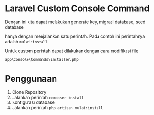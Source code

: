 # Laravel Custom Console Command

Dengan ini kita dapat melakukan generate key, migrasi database, seed database

hanya dengan menjalankan satu perintah. Pada contoh ini perintahnya adalah `mulai:install`

Untuk custom perintah dapat dilakukan dengan cara modifikasi file

`app\Console\Commands\installer.php`

# Penggunaan

1. Clone Repository
2. Jalankan perintah ```composer install```
3. Konfigurasi database
4. Jalankan perintah ```php artisan mulai:install```
